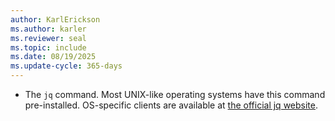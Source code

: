 ```yaml
---
author: KarlErickson
ms.author: karler
ms.reviewer: seal
ms.topic: include
ms.date: 08/19/2025
ms.update-cycle: 365-days
---
```


- The `jq` command. Most UNIX-like operating systems have this command pre-installed. OS-specific clients are available at [the official jq website](https://stedolan.github.io/jq/).
